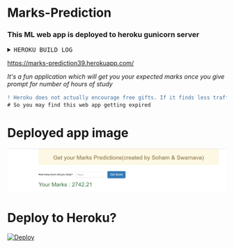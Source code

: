 # Marks-Prediction

### This ML web app is deployed to heroku gunicorn server




<details><summary><tt> HEROKU BUILD LOG </tt></summary>
<p>

```prompt
-----> Python app detected
-----> Installing python-3.6.12
-----> Installing pip 20.1.1, setuptools 47.1.1 and wheel 0.34.2
-----> Installing SQLite3
-----> Installing requirements with pip
       Collecting numpy
         Downloading numpy-1.19.4-cp36-cp36m-manylinux2010_x86_64.whl (14.5 MB)
       Collecting pandas
         Downloading pandas-1.1.5-cp36-cp36m-manylinux1_x86_64.whl (9.5 MB)
       Collecting scikit-learn==0.21.2
         Downloading scikit_learn-0.21.2-cp36-cp36m-manylinux1_x86_64.whl (6.7 MB)
       Collecting Click==7.0
         Downloading Click-7.0-py2.py3-none-any.whl (81 kB)
       Collecting Flask==1.1.1
         Downloading Flask-1.1.1-py2.py3-none-any.whl (94 kB)
       Collecting gunicorn==19.9.0
         Downloading gunicorn-19.9.0-py2.py3-none-any.whl (112 kB)
       Collecting itsdangerous==1.1.0
         Downloading itsdangerous-1.1.0-py2.py3-none-any.whl (16 kB)
       Collecting Jinja2==2.10.1
         Downloading Jinja2-2.10.1-py2.py3-none-any.whl (124 kB)
       Collecting MarkupSafe==1.1.1
         Downloading MarkupSafe-1.1.1-cp36-cp36m-manylinux1_x86_64.whl (27 kB)
       Collecting Werkzeug==0.15.6
         Downloading Werkzeug-0.15.6-py2.py3-none-any.whl (328 kB)
       Collecting pytz>=2017.2
         Downloading pytz-2020.4-py2.py3-none-any.whl (509 kB)
       Collecting python-dateutil>=2.7.3
         Downloading python_dateutil-2.8.1-py2.py3-none-any.whl (227 kB)
       Collecting joblib>=0.11
         Downloading joblib-1.0.0-py3-none-any.whl (302 kB)
       Collecting scipy>=0.17.0
         Downloading scipy-1.5.4-cp36-cp36m-manylinux1_x86_64.whl (25.9 MB)
       Collecting six>=1.5
         Downloading six-1.15.0-py2.py3-none-any.whl (10 kB)
       Installing collected packages: numpy, pytz, six, python-dateutil, pandas, joblib, scipy, scikit-learn, Click, Werkzeug, MarkupSafe, Jinja2, itsdangerous, Flask, gunicorn
       Successfully installed Click-7.0 Flask-1.1.1 Jinja2-2.10.1 MarkupSafe-1.1.1 Werkzeug-0.15.6 gunicorn-19.9.0 itsdangerous-1.1.0 joblib-1.0.0 numpy-1.19.4 pandas-1.1.5 python-dateutil-2.8.1 pytz-2020.4 scikit-learn-0.21.2 scipy-1.5.4 six-1.15.0
-----> Discovering process types
       Procfile declares types -> web
-----> Compressing...
       Done: 110.8M
-----> Launching...
       Released v3
       https://marks-prediction39.herokuapp.com/ deployed to Heroku
```
</p>
</details>

https://marks-prediction39.herokuapp.com/

*It's a fun application which will get you your expected marks once you give prompt for number of hours of study*

```diff
! Heroku does not actually encourage free gifts. If it finds less traffic/requests coming to the webapp it will delete your account without notifying you :(
# So you may find this web app getting expired
```

# Deployed app image
![Image](https://github.com/Soham-coder/marks-prediction/blob/master/heroku_app.PNG)

# Deploy to Heroku?
[![Deploy](https://www.herokucdn.com/deploy/button.svg)](https://heroku.com/deploy)


